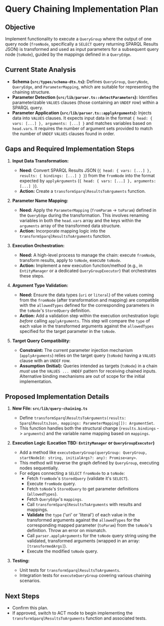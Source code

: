 # Query Chaining Implementation Plan

## Objective

Implement functionality to execute a `QueryGroup` where the output of one query node (`fromNode`, specifically a `SELECT` query returning SPARQL Results JSON) is transformed and used as input parameters for a subsequent query node (`toNode`), guided by the mappings defined in a `QueryEdge`.

## Current State Analysis

*   **Schema (`src/types/schema-dts.ts`):** Defines `QueryGroup`, `QueryNode`, `QueryEdge`, and `ParameterMapping`, which are suitable for representing the chaining structure.
*   **Parameter Detection (`src/lib/parser.ts::detectParameters`):** Identifies parameterizable `VALUES` clauses (those containing an `UNDEF` row) within a SPARQL query.
*   **Parameter Application (`src/lib/parser.ts::applyArguments`):** Injects data into `VALUES` clauses. It expects input data in the format `{ head: { vars: [...] }, arguments: [...] }` and matches variables based on `head.vars`. It requires the number of argument sets provided to match the number of `UNDEF` `VALUES` clauses found in order.

## Gaps and Required Implementation Steps

1.  **Input Data Transformation:**
    *   **Need:** Convert SPARQL Results JSON (`{ head: { vars: [...] }, results: { bindings: [...] } }`) from the `fromNode` into the format expected by `applyArguments` (`{ head: { vars: [...] }, arguments: [...] }`).
    *   **Action:** Create a `transformSparqlResultsToArguments` function.

2.  **Parameter Name Mapping:**
    *   **Need:** Apply the `ParameterMapping` (`fromParam` -> `toParam`) defined in the `QueryEdge` during the transformation. This involves renaming variables in both the `head.vars` array and the keys within the `arguments` array of the transformed data structure.
    *   **Action:** Incorporate mapping logic into the `transformSparqlResultsToArguments` function.

3.  **Execution Orchestration:**
    *   **Need:** A high-level process to manage the chain: execute `fromNode`, transform results, apply to `toNode`, execute `toNode`.
    *   **Action:** Implement a new execution function/method (e.g., in `EntityManager` or a dedicated `QueryGroupExecutor`) that orchestrates these steps.

3.  **Argument Type Validation:**
    *   **Need:** Ensure the data types (`uri` or `literal`) of the values coming from the `fromNode` (after transformation and mapping) are compatible with the `allowedTypes` defined for the corresponding parameters in the `toNode`'s `StoredQuery` definition.
    *   **Action:** Add a validation step within the execution orchestration logic *before* calling `applyArguments`. This step will compare the `type` of each value in the transformed arguments against the `allowedTypes` specified for the target parameter in the `toNode`.

4.  **Target Query Compatibility:**
    *   **Constraint:** The current parameter injection mechanism (`applyArguments`) relies on the target query (`toNode`) having a `VALUES` clause with an `UNDEF` row.
    *   **Assumption (Initial):** Queries intended as targets (`toNode`) in a chain *must* use the `VALUES ... UNDEF` pattern for receiving chained inputs. Alternative binding mechanisms are out of scope for the initial implementation.

## Proposed Implementation Details

1.  **New File: `src/lib/query-chaining.ts`**
    *   Define `transformSparqlResultsToArguments(results: SparqlResultsJson, mappings: ParameterMapping[]): ArgumentSet`.
    *   This function handles both the structural change (`results.bindings` -> `arguments`) and the variable name mapping based on `mappings`.

2.  **Execution Logic (Location TBD: `EntityManager` or `QueryGroupExecutor`)**
    *   Add a method like `executeQueryGroup(queryGroup: QueryGroup, startNodeId: string, initialArgs?: any): Promise<any>`.
    *   This method will traverse the graph defined by `QueryGroup`, executing nodes sequentially.
    *   For edges connecting a `SELECT` `fromNode` to a `toNode`:
        *   Fetch `fromNode`'s `StoredQuery` (validate it's `SELECT`).
        *   Execute `fromNode` query.
        *   Fetch `toNode`'s `StoredQuery` to get parameter definitions (`allowedTypes`).
        *   Fetch `QueryEdge`'s `mappings`.
        *   Call `transformSparqlResultsToArguments` with results and mappings.
        *   **Validate** the `type` ('uri' or 'literal') of each value in the transformed arguments against the `allowedTypes` for the corresponding mapped parameter (`toParam`) from the `toNode`'s definition. Throw an error on mismatch.
        *   Call `parser.applyArguments` for the `toNode` query string using the validated, transformed arguments (wrapped in an array: `[transformedArgs]`).
        *   Execute the modified `toNode` query.

3.  **Testing:**
    *   Unit tests for `transformSparqlResultsToArguments`.
    *   Integration tests for `executeQueryGroup` covering various chaining scenarios.

## Next Steps

*   Confirm this plan.
*   If approved, switch to ACT mode to begin implementing the `transformSparqlResultsToArguments` function and associated tests.
